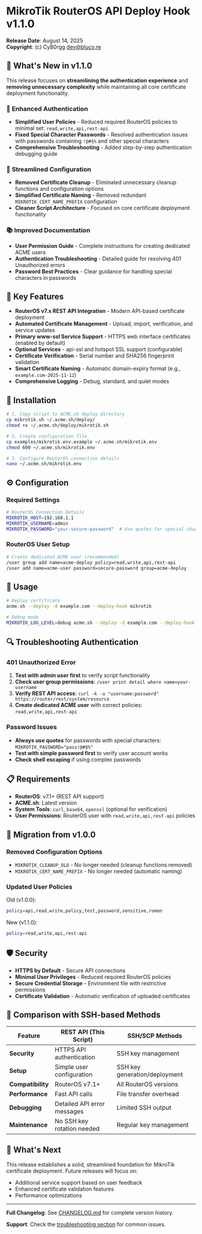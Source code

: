 # MikroTik RouterOS API Deploy Hook v1.1.0

**Release Date**: August 14, 2025  
**Copyright**: (c) CyB0rgg <dev@bluco.re>

## 🎯 What's New in v1.1.0

This release focuses on **streamlining the authentication experience** and **removing unnecessary complexity** while maintaining all core certificate deployment functionality.

### 🔐 **Enhanced Authentication**
- **Simplified User Policies** - Reduced required RouterOS policies to minimal set: `read,write,api,rest-api`
- **Fixed Special Character Passwords** - Resolved authentication issues with passwords containing `!@#$%` and other special characters
- **Comprehensive Troubleshooting** - Added step-by-step authentication debugging guide

### 🧹 **Streamlined Configuration**
- **Removed Certificate Cleanup** - Eliminated unnecessary cleanup functions and configuration options
- **Simplified Certificate Naming** - Removed redundant `MIKROTIK_CERT_NAME_PREFIX` configuration
- **Cleaner Script Architecture** - Focused on core certificate deployment functionality

### 📚 **Improved Documentation**
- **User Permission Guide** - Complete instructions for creating dedicated ACME users
- **Authentication Troubleshooting** - Detailed guide for resolving 401 Unauthorized errors
- **Password Best Practices** - Clear guidance for handling special characters in passwords

## 🚀 **Key Features**

- **RouterOS v7.x REST API Integration** - Modern API-based certificate deployment
- **Automated Certificate Management** - Upload, import, verification, and service updates
- **Primary www-ssl Service Support** - HTTPS web interface certificates (enabled by default)
- **Optional Services** - api-ssl and hotspot SSL support (configurable)
- **Certificate Verification** - Serial number and SHA256 fingerprint validation
- **Smart Certificate Naming** - Automatic domain-expiry format (e.g., `example.com-2025-11-12`)
- **Comprehensive Logging** - Debug, standard, and quiet modes

## 🔧 **Installation**

```bash
# 1. Copy script to ACME.sh deploy directory
cp mikrotik.sh ~/.acme.sh/deploy/
chmod +x ~/.acme.sh/deploy/mikrotik.sh

# 2. Create configuration file
cp examples/mikrotik.env.example ~/.acme.sh/mikrotik.env
chmod 600 ~/.acme.sh/mikrotik.env

# 3. Configure RouterOS connection details
nano ~/.acme.sh/mikrotik.env
```

## ⚙️ **Configuration**

### Required Settings
```bash
# RouterOS Connection Details
MIKROTIK_HOST=192.168.1.1
MIKROTIK_USERNAME=admin
MIKROTIK_PASSWORD="your-secure-password"  # Use quotes for special characters
```

### RouterOS User Setup
```bash
# Create dedicated ACME user (recommended)
/user group add name=acme-deploy policy=read,write,api,rest-api
/user add name=acme-user password=secure-password group=acme-deploy
```

## 🚀 **Usage**

```bash
# Deploy certificate
acme.sh --deploy -d example.com --deploy-hook mikrotik

# Debug mode
MIKROTIK_LOG_LEVEL=debug acme.sh --deploy -d example.com --deploy-hook mikrotik
```

## 🔍 **Troubleshooting Authentication**

### 401 Unauthorized Error
1. **Test with admin user first** to verify script functionality
2. **Check user group permissions**: `/user print detail where name=your-username`
3. **Verify REST API access**: `curl -k -u "username:password" https://router/rest/system/resource`
4. **Create dedicated ACME user** with correct policies: `read,write,api,rest-api`

### Password Issues
- **Always use quotes** for passwords with special characters: `MIKROTIK_PASSWORD="pass!@#$%"`
- **Test with simple password first** to verify user account works
- **Check shell escaping** if using complex passwords

## 📋 **Requirements**

- **RouterOS**: v7.1+ (REST API support)
- **ACME.sh**: Latest version
- **System Tools**: `curl`, `base64`, `openssl` (optional for verification)
- **User Permissions**: RouterOS user with `read,write,api,rest-api` policies

## 🔄 **Migration from v1.0.0**

### Removed Configuration Options
- `MIKROTIK_CLEANUP_OLD` - No longer needed (cleanup functions removed)
- `MIKROTIK_CERT_NAME_PREFIX` - No longer needed (automatic naming)

### Updated User Policies
Old (v1.0.0):
```bash
policy=api,read,write,policy,test,password,sensitive,romon
```

New (v1.1.0):
```bash
policy=read,write,api,rest-api
```

## 🛡️ **Security**

- **HTTPS by Default** - Secure API connections
- **Minimal User Privileges** - Reduced required RouterOS policies
- **Secure Credential Storage** - Environment file with restrictive permissions
- **Certificate Validation** - Automatic verification of uploaded certificates

## 🔗 **Comparison with SSH-based Methods**

| Feature | REST API (This Script) | SSH/SCP Methods |
|---------|------------------------|-----------------|
| **Security** | HTTPS API authentication | SSH key management |
| **Setup** | Simple user configuration | SSH key generation/deployment |
| **Compatibility** | RouterOS v7.1+ | All RouterOS versions |
| **Performance** | Fast API calls | File transfer overhead |
| **Debugging** | Detailed API error messages | Limited SSH output |
| **Maintenance** | No SSH key rotation needed | Regular key management |

## 📝 **What's Next**

This release establishes a solid, streamlined foundation for MikroTik certificate deployment. Future releases will focus on:
- Additional service support based on user feedback
- Enhanced certificate validation features
- Performance optimizations

---

**Full Changelog**: See [CHANGELOG.md](CHANGELOG.md) for complete version history.

**Support**: Check the [troubleshooting section](README.md#troubleshooting) for common issues.